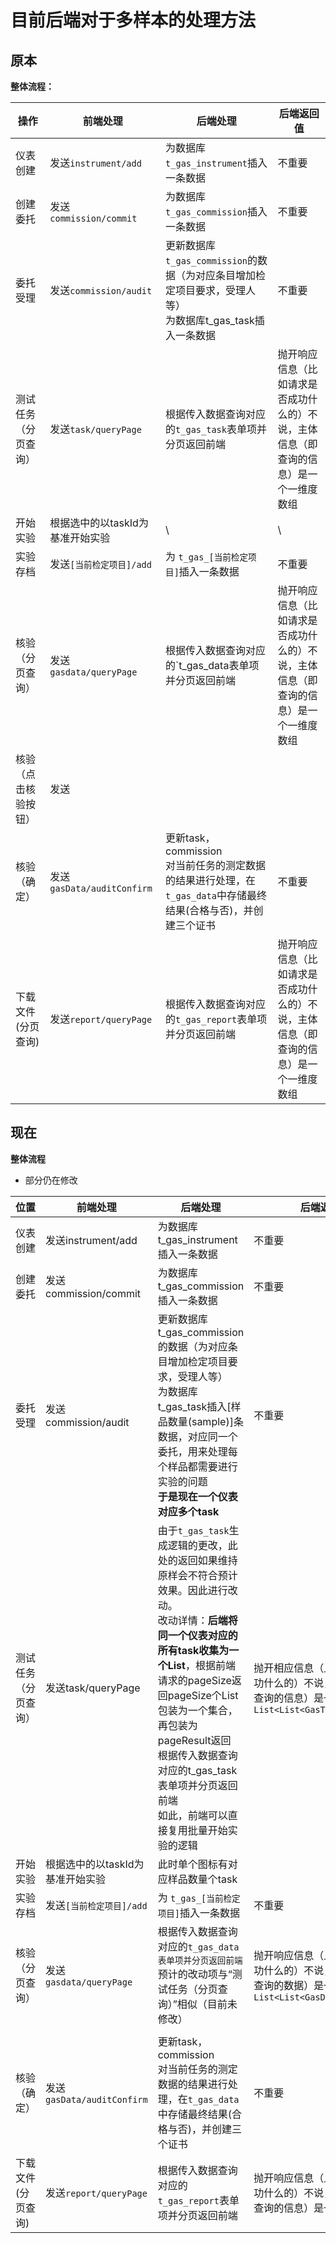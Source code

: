 # 目前后端对于多样本的处理方法

  

## 原本

**整体流程：**

| 操作         | 前端处理                     | 后端处理                                                                       | 后端返回值                                      |
| ---------- | ------------------------ | -------------------------------------------------------------------------- | ------------------------------------------ |
| 仪表创建       | 发送`instrument/add`       | 为数据库`t_gas_instrument`插入一条数据                                               | 不重要                                        |
| 创建委托       | 发送`commission/commit`    | 为数据库`t_gas_commission`插入一条数据                                               | 不重要                                        |
| 委托受理       | 发送`commission/audit`     | 更新数据库`t_gas_commission`的数据（为对应条目增加检定项目要求，受理人等）</br>为数据库t_gas_task插入一条数据    | 不重要                                        |
| 测试任务（分页查询） | 发送`task/queryPage`       | 根据传入数据查询对应的`t_gas_task`表单项并分页返回前端                                          | 抛开响应信息（比如请求是否成功什么的）不说，主体信息（即查询的信息）是一个一维度数组 |
| 开始实验       | 根据选中的以taskId为基准开始实验      | \                                                                          | \                                          |
| 实验存档       | 发送`[当前检定项目]/add`         | 为 `t_gas_[当前检定项目]`插入一条数据                                                   | 不重要                                        |
| 核验（分页查询）   | 发送`gasdata/queryPage`    | 根据传入数据查询对应的`t_gas_data表单项并分页返回前端                                           | 抛开响应信息（比如请求是否成功什么的）不说，主体信息（即查询的信息）是一个一维度数组 |
| 核验（点击核验按钮） | 发送                       |                                                                            |                                            |
| 核验（确定）     | 发送`gasData/auditConfirm` | 更新task，commission</br>对当前任务的测定数据的结果进行处理，在`t_gas_data`中存储最终结果(合格与否)，并创建三个证书 | 不重要                                        |
| 下载文件(分页查询) | 发送`report/queryPage`     | 根据传入数据查询对应的`t_gas_report`表单项并分页返回前端                                        | 抛开响应信息（比如请求是否成功什么的）不说，主体信息（即查询的信息）是一个一维度数组 |

## 现在
**整体流程**
* 部分仍在修改

| 位置         | 前端处理                     | 后端处理                                                                                                                                                                                                          | 后端返回值                                                                    |
| ---------- | ------------------------ | ------------------------------------------------------------------------------------------------------------------------------------------------------------------------------------------------------------- | ------------------------------------------------------------------------ |
| 仪表创建       | 发送instrument/add         | 为数据库t_gas_instrument插入一条数据                                                                                                                                                                                    | 不重要                                                                      |
| 创建委托       | 发送commission/commit      | 为数据库t_gas_commission插入一条数据                                                                                                                                                                                    | 不重要                                                                      |
| 委托受理       | 发送commission/audit       | 更新数据库t_gas_commission的数据（为对应条目增加检定项目要求，受理人等）</br>为数据库t_gas_task插入[样品数量(sample)]条数据，对应同一个委托，用来处理每个样品都需要进行实验的问题</br>**于是现在一个仪表对应多个task**                                                                        | 不重要                                                                      |
| 测试任务（分页查询） | 发送task/queryPage         | 由于`t_gas_task`生成逻辑的更改，此处的返回如果维持原样会不符合预计效果。因此进行改动。</br>改动详情：**后端将同一个仪表对应的所有task收集为一个List**，根据前端请求的pageSize返回pageSize个List包装为一个集合，再包装为pageResult返回</br>根据传入数据查询对应的t_gas_task表单项并分页返回前端</br>如此，前端可以直接复用批量开始实验的逻辑 | 抛开相应信息（比如请求是否成功什么的）不说，主体信息（即查询的信息）是一个二维度数组`List<List<GasTaskQueryForm>>` |
| 开始实验       | 根据选中的以taskId为基准开始实验      | 此时单个图标有对应样品数量个task                                                                                                                                                                                            |                                                                          |
| 实验存档       | 发送`[当前检定项目]/add`         | 为 `t_gas_[当前检定项目]`插入一条数据                                                                                                                                                                                      | 不重要                                                                      |
| 核验（分页查询）   | 发送`gasdata/queryPage`    | 根据传入数据查询对应的`t_gas_data表单项并分页返回前端`</br>预计的改动项与“测试任务（分页查询）”相似（目前未修改）                                                                                                                                            | 抛开响应信息（比如请求是否成功什么的）不说，主体信息（即查询的数据）是一个二维数组`List<List<GasDataQueryForm>>`  |
|            |                          |                                                                                                                                                                                                               |                                                                          |
| 核验（确定）     | 发送`gasData/auditConfirm` | 更新task，commission</br>对当前任务的测定数据的结果进行处理，在`t_gas_data`中存储最终结果(合格与否)，并创建三个证书                                                                                                                                    | 不重要                                                                      |
| 下载文件(分页查询) | 发送`report/queryPage`     | 根据传入数据查询对应的`t_gas_report`表单项并分页返回前端                                                                                                                                                                           | 抛开响应信息（比如请求是否成功什么的）不说，主体信息（即查询的信息）是一个一维度数组                               |
